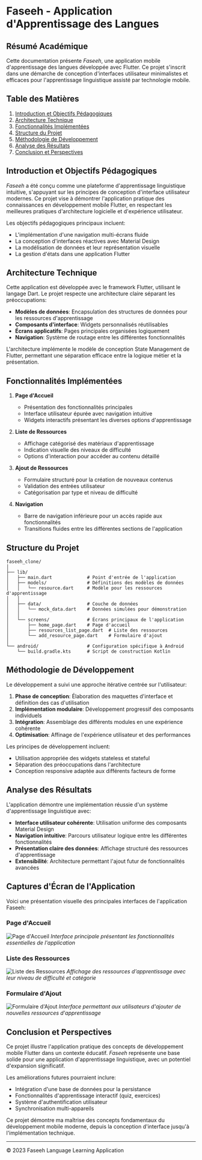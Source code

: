 # Faseeh - Application d'Apprentissage des Langues

## Résumé Académique

Cette documentation présente _Faseeh_, une application mobile d'apprentissage des langues développée avec Flutter. Ce projet s'inscrit dans une démarche de conception d'interfaces utilisateur minimalistes et efficaces pour l'apprentissage linguistique assisté par technologie mobile.

## Table des Matières

1. [Introduction et Objectifs Pédagogiques](#introduction-et-objectifs-pédagogiques)
2. [Architecture Technique](#architecture-technique)
3. [Fonctionnalités Implémentées](#fonctionnalités-implémentées)
4. [Structure du Projet](#structure-du-projet)
5. [Méthodologie de Développement](#méthodologie-de-développement)
6. [Analyse des Résultats](#analyse-des-résultats)
7. [Conclusion et Perspectives](#conclusion-et-perspectives)

## Introduction et Objectifs Pédagogiques

_Faseeh_ a été conçu comme une plateforme d'apprentissage linguistique intuitive, s'appuyant sur les principes de conception d'interface utilisateur modernes. Ce projet vise à démontrer l'application pratique des connaissances en développement mobile Flutter, en respectant les meilleures pratiques d'architecture logicielle et d'expérience utilisateur.

Les objectifs pédagogiques principaux incluent:

- L'implémentation d'une navigation multi-écrans fluide
- La conception d'interfaces réactives avec Material Design
- La modélisation de données et leur représentation visuelle
- La gestion d'états dans une application Flutter

## Architecture Technique

Cette application est développée avec le framework Flutter, utilisant le langage Dart. Le projet respecte une architecture claire séparant les préoccupations:

- **Modèles de données**: Encapsulation des structures de données pour les ressources d'apprentissage
- **Composants d'interface**: Widgets personnalisés réutilisables
- **Écrans applicatifs**: Pages principales organisées logiquement
- **Navigation**: Système de routage entre les différentes fonctionnalités

L'architecture implémente le modèle de conception State Management de Flutter, permettant une séparation efficace entre la logique métier et la présentation.

## Fonctionnalités Implémentées

1. **Page d'Accueil**

   - Présentation des fonctionnalités principales
   - Interface utilisateur épurée avec navigation intuitive
   - Widgets interactifs présentant les diverses options d'apprentissage

2. **Liste de Ressources**

   - Affichage catégorisé des matériaux d'apprentissage
   - Indication visuelle des niveaux de difficulté
   - Options d'interaction pour accéder au contenu détaillé

3. **Ajout de Ressources**

   - Formulaire structuré pour la création de nouveaux contenus
   - Validation des entrées utilisateur
   - Catégorisation par type et niveau de difficulté

4. **Navigation**
   - Barre de navigation inférieure pour un accès rapide aux fonctionnalités
   - Transitions fluides entre les différentes sections de l'application

## Structure du Projet

```
faseeh_clone/
│
├── lib/
│   ├── main.dart             # Point d'entrée de l'application
│   ├── models/               # Définitions des modèles de données
│   │   └── resource.dart     # Modèle pour les ressources d'apprentissage
│   │
│   ├── data/                 # Couche de données
│   │   └── mock_data.dart    # Données simulées pour démonstration
│   │
│   └── screens/              # Écrans principaux de l'application
│       ├── home_page.dart    # Page d'accueil
│       ├── resources_list_page.dart  # Liste des ressources
│       └── add_resource_page.dart    # Formulaire d'ajout
│
└── android/                  # Configuration spécifique à Android
    └── build.gradle.kts      # Script de construction Kotlin
```

## Méthodologie de Développement

Le développement a suivi une approche itérative centrée sur l'utilisateur:

1. **Phase de conception**: Élaboration des maquettes d'interface et définition des cas d'utilisation
2. **Implémentation modulaire**: Développement progressif des composants individuels
3. **Intégration**: Assemblage des différents modules en une expérience cohérente
4. **Optimisation**: Affinage de l'expérience utilisateur et des performances

Les principes de développement incluent:

- Utilisation appropriée des widgets stateless et stateful
- Séparation des préoccupations dans l'architecture
- Conception responsive adaptée aux différents facteurs de forme

## Analyse des Résultats

L'application démontre une implémentation réussie d'un système d'apprentissage linguistique avec:

- **Interface utilisateur cohérente**: Utilisation uniforme des composants Material Design
- **Navigation intuitive**: Parcours utilisateur logique entre les différentes fonctionnalités
- **Présentation claire des données**: Affichage structuré des ressources d'apprentissage
- **Extensibilité**: Architecture permettant l'ajout futur de fonctionnalités avancées

## Captures d'Écran de l'Application

Voici une présentation visuelle des principales interfaces de l'application Faseeh:

### Page d'Accueil

![Page d'Accueil](android/Assets/image.png)
_Interface principale présentant les fonctionnalités essentielles de l'application_

### Liste des Ressources

![Liste des Ressources](android/Assets/image2.png)
_Affichage des ressources d'apprentissage avec leur niveau de difficulté et catégorie_

### Formulaire d'Ajout

![Formulaire d'Ajout](android/Assets/image3.png)
_Interface permettant aux utilisateurs d'ajouter de nouvelles ressources d'apprentissage_

## Conclusion et Perspectives

Ce projet illustre l'application pratique des concepts de développement mobile Flutter dans un contexte éducatif. _Faseeh_ représente une base solide pour une application d'apprentissage linguistique, avec un potentiel d'expansion significatif.

Les améliorations futures pourraient inclure:

- Intégration d'une base de données pour la persistance
- Fonctionnalités d'apprentissage interactif (quiz, exercices)
- Système d'authentification utilisateur
- Synchronisation multi-appareils

Ce projet démontre ma maîtrise des concepts fondamentaux du développement mobile moderne, depuis la conception d'interface jusqu'à l'implémentation technique.

---

© 2023 Faseeh Language Learning Application
